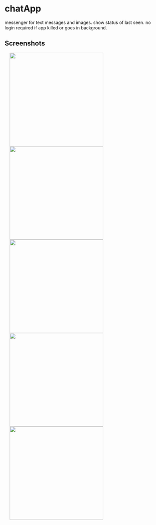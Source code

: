 # chatApp
messenger for text messages and images.
show status of last seen.
no login required if app killed or goes in background.

## Screenshots
<img src="https://user-images.githubusercontent.com/40312017/69036992-f8e71300-0a0c-11ea-853c-52d4ea6e4667.gif" width="300"  align="left" hspace="16">

<img src="https://user-images.githubusercontent.com/40312017/69037427-e3beb400-0a0d-11ea-8bd1-d8b1ebeb89ce.png" width="300" align="left" hspace="16">

<img src="https://user-images.githubusercontent.com/40312017/69037428-e4574a80-0a0d-11ea-8be0-e02ab6e6eab0.png" width="300" align="left" hspace="16">

<img src="https://user-images.githubusercontent.com/40312017/69037429-e4574a80-0a0d-11ea-87b8-bb09a7ac4845.png" width="300" align="left" hspace="16">

<img src="https://user-images.githubusercontent.com/40312017/69037431-e4574a80-0a0d-11ea-9837-b1f570fd4b34.png" width="300" align="left" hspace="16">

 
